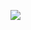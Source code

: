 
![](https://github.com/visu512/Fragment-Navigates/blob/aacba7426991eb5d7da2b23ba6fc228c818215b0/1_-zvE1oOJwo-LX6Elyrgazg.webp)
